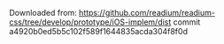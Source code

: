 Downloaded from:
https://github.com/readium/readium-css/tree/develop/prototype/iOS-implem/dist
commit a4920b0ed5b5c102f589f1644835acda304f8f0d
